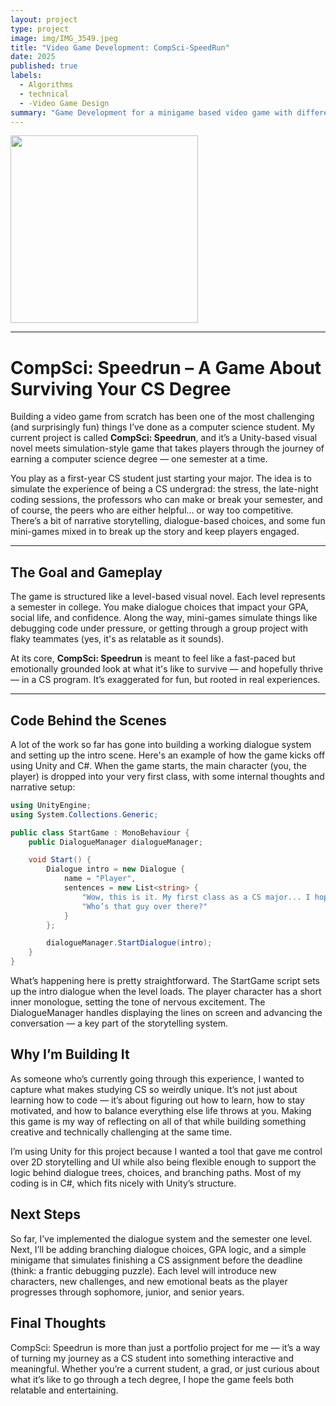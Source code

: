 ```yaml
---
layout: project
type: project
image: img/IMG_3549.jpeg
title: "Video Game Development: CompSci-SpeedRun"
date: 2025
published: true
labels:
  - Algorithms 
  - technical
  - -Video Game Design
summary: "Game Development for a minigame based video game with different levels based on the year you are currently in university."
---
```


<img width="300px" class="rounded float-start pe-4" src="../img/smart-questions/classroom.jpg">

---

# CompSci: Speedrun – A Game About Surviving Your CS Degree

Building a video game from scratch has been one of the most challenging (and surprisingly fun) things I’ve done as a computer science student. My current project is called **CompSci: Speedrun**, and it’s a Unity-based visual novel meets simulation-style game that takes players through the journey of earning a computer science degree — one semester at a time.

You play as a first-year CS student just starting your major. The idea is to simulate the experience of being a CS undergrad: the stress, the late-night coding sessions, the professors who can make or break your semester, and of course, the peers who are either helpful... or way too competitive. There’s a bit of narrative storytelling, dialogue-based choices, and some fun mini-games mixed in to break up the story and keep players engaged.

---

## The Goal and Gameplay

The game is structured like a level-based visual novel. Each level represents a semester in college. You make dialogue choices that impact your GPA, social life, and confidence. Along the way, mini-games simulate things like debugging code under pressure, or getting through a group project with flaky teammates (yes, it's as relatable as it sounds).

At its core, **CompSci: Speedrun** is meant to feel like a fast-paced but emotionally grounded look at what it's like to survive — and hopefully thrive — in a CS program. It’s exaggerated for fun, but rooted in real experiences.

---

## Code Behind the Scenes

A lot of the work so far has gone into building a working dialogue system and setting up the intro scene. Here's an example of how the game kicks off using Unity and C#. When the game starts, the main character (you, the player) is dropped into your very first class, with some internal thoughts and narrative setup:

```csharp
using UnityEngine; 
using System.Collections.Generic;

public class StartGame : MonoBehaviour {
    public DialogueManager dialogueManager;

    void Start() {
        Dialogue intro = new Dialogue {
            name = "Player",
            sentences = new List<string> {
                "Wow, this is it. My first class as a CS major... I hope I'm ready.",
                "Who’s that guy over there?"
            }
        };

        dialogueManager.StartDialogue(intro);
    }
}
```
What’s happening here is pretty straightforward. The StartGame script sets up the intro dialogue when the level loads. The player character has a short inner monologue, setting the tone of nervous excitement. The DialogueManager handles displaying the lines on screen and advancing the conversation — a key part of the storytelling system.

## Why I’m Building It
As someone who’s currently going through this experience, I wanted to capture what makes studying CS so weirdly unique. It’s not just about learning how to code — it’s about figuring out how to learn, how to stay motivated, and how to balance everything else life throws at you. Making this game is my way of reflecting on all of that while building something creative and technically challenging at the same time.

I’m using Unity for this project because I wanted a tool that gave me control over 2D storytelling and UI while also being flexible enough to support the logic behind dialogue trees, choices, and branching paths. Most of my coding is in C#, which fits nicely with Unity’s structure.

## Next Steps

So far, I’ve implemented the dialogue system and the semester one level. Next, I’ll be adding branching dialogue choices, GPA logic, and a simple minigame that simulates finishing a CS assignment before the deadline (think: a frantic debugging puzzle). Each level will introduce new characters, new challenges, and new emotional beats as the player progresses through sophomore, junior, and senior years.

## Final Thoughts
CompSci: Speedrun is more than just a portfolio project for me — it’s a way of turning my journey as a CS student into something interactive and meaningful. Whether you’re a current student, a grad, or just curious about what it’s like to go through a tech degree, I hope the game feels both relatable and entertaining.


